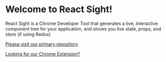 # Welcome to React Sight! 

React Sight is a Chrome Developer Tool that generates a live, interactive component tree for your application, and shows you live state, props, and store (if using Redux)

[Please visit our primary repository](https://github.com/React-Sight/React-Sight)

[Looking for our Chrome Extension?](https://chrome.google.com/webstore/detail/react-sight/aalppolilappfakpmdfdkpppdnhpgifn)
